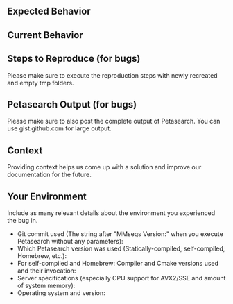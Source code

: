## Expected Behavior

## Current Behavior

## Steps to Reproduce (for bugs)
Please make sure to execute the reproduction steps with newly recreated and empty tmp folders.

## Petasearch Output (for bugs)
Please make sure to also post the complete output of Petasearch. You can use gist.github.com for large output.

## Context
Providing context helps us come up with a solution and improve our documentation for the future.

## Your Environment
Include as many relevant details about the environment you experienced the bug in.
* Git commit used (The string after "MMseqs Version:" when you execute Petasearch without any parameters):
* Which Petasearch version was used (Statically-compiled, self-compiled, Homebrew, etc.):
* For self-compiled and Homebrew: Compiler and Cmake versions used and their invocation:
* Server specifications (especially CPU support for AVX2/SSE and amount of system memory):
* Operating system and version:
